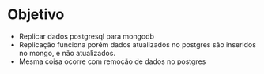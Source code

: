# Objetivo

- Replicar dados postgresql para mongodb
- Replicação funciona porém dados atualizados no postgres são inseridos no mongo, e não atualizados.
- Mesma coisa ocorre com remoção de dados no postgres
